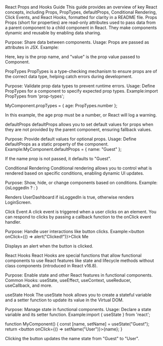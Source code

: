 React Props and Hooks Guide
This guide provides an overview of key React concepts, including Props, PropTypes, defaultProps, Conditional Rendering, Click Events, and React Hooks, formatted for clarity in a README file.
Props
Props (short for properties) are read-only attributes used to pass data from a parent component to a child component in React. They make components dynamic and reusable by enabling data sharing.

Purpose: Share data between components.
Usage: Props are passed as attributes in JSX.
Example:<Component key="value" />

Here, key is the prop name, and "value" is the prop value passed to Component.

PropTypes
PropTypes is a type-checking mechanism to ensure props are of the correct data type, helping catch errors during development.

Purpose: Validate prop data types to prevent runtime errors.
Usage: Define PropTypes for a component to specify expected prop types.
Example:import PropTypes from 'prop-types';

MyComponent.propTypes = {
  age: PropTypes.number
};

In this example, the age prop must be a number, or React will log a warning.

defaultProps
defaultProps allows you to set default values for props when they are not provided by the parent component, ensuring fallback values.

Purpose: Provide default values for optional props.
Usage: Define defaultProps as a static property of the component.
Example:MyComponent.defaultProps = {
  name: "Guest"
};

If the name prop is not passed, it defaults to "Guest".

Conditional Rendering
Conditional rendering allows you to control what is rendered based on specific conditions, enabling dynamic UI updates.

Purpose: Show, hide, or change components based on conditions.
Example:{isLoggedIn ? <UserDashboard /> : <LoginScreen />}

Renders UserDashboard if isLoggedIn is true, otherwise renders LoginScreen.

Click Event
A click event is triggered when a user clicks on an element. You can respond to clicks by passing a callback function to the onClick event handler.

Purpose: Handle user interactions like button clicks.
Example:<button onClick={() => alert("Clicked!")}>Click Me</button>

Displays an alert when the button is clicked.

React Hooks
React Hooks are special functions that allow functional components to use React features like state and lifecycle methods without class components (introduced in React v16.8).

Purpose: Enable state and other React features in functional components.
Common Hooks: useState, useEffect, useContext, useReducer, useCallback, and more.

useState Hook
The useState hook allows you to create a stateful variable and a setter function to update its value in the Virtual DOM.

Purpose: Manage state in functional components.
Usage: Declare a state variable and its setter function.
Example:import { useState } from 'react';

function MyComponent() {
  const [name, setName] = useState("Guest");
  return <button onClick={() => setName("User")}>{name}</button>;
}

Clicking the button updates the name state from "Guest" to "User".
